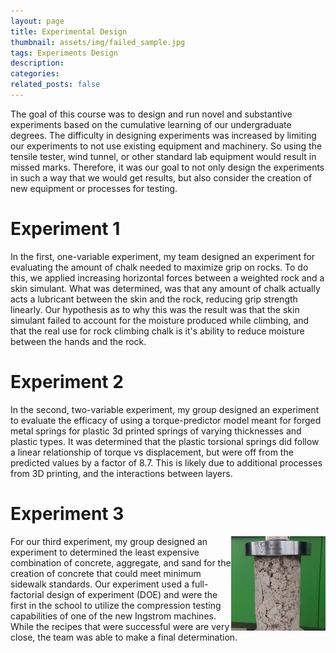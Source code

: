 ```yaml
---
layout: page
title: Experimental Design
thumbnail: assets/img/failed_sample.jpg
tags: Experiments Design
description:
categories:
related_posts: false
---
```


The goal of this course was to design and run novel and substantive experiments based on the cumulative learning of our undergraduate degrees. The difficulty in designing experiments was increased by limiting our experiments to not use existing equipment and machinery. So using the tensile tester, wind tunnel, or other standard lab equipment would result in missed marks. Therefore, it was our goal to not only design the experiments in such a way that we would get results, but also consider the creation of new equipment or processes for testing.

# Experiment 1

In the first, one-variable experiment, my team designed an experiment for evaluating the amount of chalk needed to maximize grip on rocks. To do this, we applied increasing horizontal forces between a weighted rock and a skin simulant. What was determined, was that any amount of chalk actually acts a lubricant between the skin and the rock, reducing grip strength linearly. Our hypothesis as to why this was the result was that the skin simulant failed to account for the moisture produced while climbing, and that the real use for rock climbing chalk is it's ability to reduce moisture between the hands and the rock.

# Experiment 2

In the second, two-variable experiment, my group designed an experiment to evaluate the efficacy of using a torque-predictor model meant for forged metal springs for plastic 3d printed springs of varying thicknesses and plastic types. It was determined that the plastic torsional springs did follow a linear relationship of torque vs displacement, but were off from the predicted values by a factor of 8.7. This is likely due to additional processes from 3D printing, and the interactions between layers.

# Experiment 3

<img src="/assets/img/failed_sample.jpg" alt="Failed Sample" style="float:right;width:30%"/>

For our third experiment, my group designed an experiment to determined the least expensive combination of concrete, aggregate, and sand for the creation of concrete that could meet minimum sidewalk standards. Our experiment used a full- factorial design of experiment (DOE) and were the first in the school to utilize the compression testing capabilities of one of the new Ingstrom machines. While the recipes that were successful were are very close, the team was able to make a final determination.

